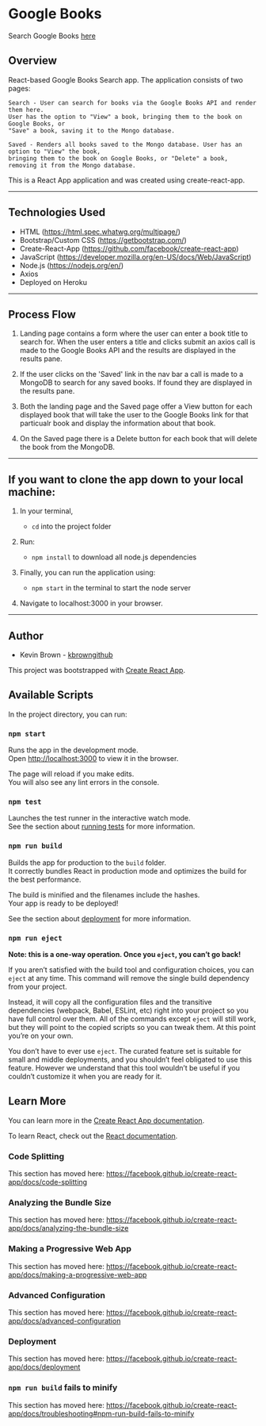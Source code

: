 # Google Books

Search Google Books [here](https://fierce-badlands-44122.herokuapp.com/)

## Overview
React-based Google Books Search app. The application consists of two pages: 

    Search - User can search for books via the Google Books API and render them here. 
    User has the option to "View" a book, bringing them to the book on Google Books, or 
    "Save" a book, saving it to the Mongo database.

    Saved - Renders all books saved to the Mongo database. User has an option to "View" the book, 
    bringing them to the book on Google Books, or "Delete" a book, removing it from the Mongo database.


This is a React App application and was created using create-react-app.

---

## Technologies Used
- HTML (https://html.spec.whatwg.org/multipage/)
- Bootstrap/Custom CSS (https://getbootstrap.com/)
- Create-React-App (https://github.com/facebook/create-react-app)
- JavaScript (https://developer.mozilla.org/en-US/docs/Web/JavaScript)
- Node.js (https://nodejs.org/en/)
- Axios
- Deployed on Heroku

---

## Process Flow
1. Landing page contains a form where the user can enter a book title to search for.
    When the user enters a title and clicks submit an axios call is made to the Google Books
    API and the results are displayed in the results pane.

2. If the user clicks on the 'Saved' link in the nav bar a call is made to a MongoDB
    to search for any saved books. If found they are displayed in the results pane.

3. Both the landing page and the Saved page offer a View button for each displayed book that
    will take the user to the Google Books link for that particualr book and display the
    information about that book.

4. On the Saved page there is a Delete button for each book that will delete the book from
    the MongoDB.

---

## If you want to clone the app down to your local machine:
1. In your terminal, 
    - ```cd``` into the project folder

2. Run:
    - ```npm install``` to download all node.js dependencies

3. Finally, you can run the application using:
    - ```npm start``` in the terminal to start the node server

4. Navigate to localhost:3000 in your browser.

---

## Author
- Kevin Brown - [kbrowngithub](https://github.com/kbrowngithub)



This project was bootstrapped with [Create React App](https://github.com/facebook/create-react-app).

## Available Scripts

In the project directory, you can run:

### `npm start`

Runs the app in the development mode.<br />
Open [http://localhost:3000](http://localhost:3000) to view it in the browser.

The page will reload if you make edits.<br />
You will also see any lint errors in the console.

### `npm test`

Launches the test runner in the interactive watch mode.<br />
See the section about [running tests](https://facebook.github.io/create-react-app/docs/running-tests) for more information.

### `npm run build`

Builds the app for production to the `build` folder.<br />
It correctly bundles React in production mode and optimizes the build for the best performance.

The build is minified and the filenames include the hashes.<br />
Your app is ready to be deployed!

See the section about [deployment](https://facebook.github.io/create-react-app/docs/deployment) for more information.

### `npm run eject`

**Note: this is a one-way operation. Once you `eject`, you can’t go back!**

If you aren’t satisfied with the build tool and configuration choices, you can `eject` at any time. This command will remove the single build dependency from your project.

Instead, it will copy all the configuration files and the transitive dependencies (webpack, Babel, ESLint, etc) right into your project so you have full control over them. All of the commands except `eject` will still work, but they will point to the copied scripts so you can tweak them. At this point you’re on your own.

You don’t have to ever use `eject`. The curated feature set is suitable for small and middle deployments, and you shouldn’t feel obligated to use this feature. However we understand that this tool wouldn’t be useful if you couldn’t customize it when you are ready for it.

## Learn More

You can learn more in the [Create React App documentation](https://facebook.github.io/create-react-app/docs/getting-started).

To learn React, check out the [React documentation](https://reactjs.org/).

### Code Splitting

This section has moved here: https://facebook.github.io/create-react-app/docs/code-splitting

### Analyzing the Bundle Size

This section has moved here: https://facebook.github.io/create-react-app/docs/analyzing-the-bundle-size

### Making a Progressive Web App

This section has moved here: https://facebook.github.io/create-react-app/docs/making-a-progressive-web-app

### Advanced Configuration

This section has moved here: https://facebook.github.io/create-react-app/docs/advanced-configuration

### Deployment

This section has moved here: https://facebook.github.io/create-react-app/docs/deployment

### `npm run build` fails to minify

This section has moved here: https://facebook.github.io/create-react-app/docs/troubleshooting#npm-run-build-fails-to-minify

